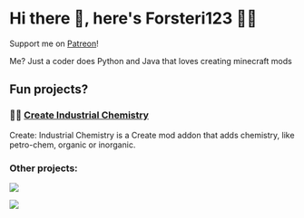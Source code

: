 # Hi there 👋, here's Forsteri123 👨‍💻
Support me on [Patreon](https://www.patreon.com/forsteri123)!

Me? Just a coder does Python and Java that loves creating minecraft mods

## Fun projects?

### 👨‍🔬 [Create Industrial Chemistry](https://discord.gg/fGUhb7Mwv2)

Create: Industrial Chemistry is a Create mod addon that adds chemistry, like petro-chem, organic or inorganic.

### Other projects: 
[![](https://discord.com/api/guilds/1034812032823861248/widget.png?style=banner4)](https://discord.gg/fGUhb7Mwv2)



![](https://github-readme-stats.vercel.app/api?username=Ruochenfu21&theme=dark)
